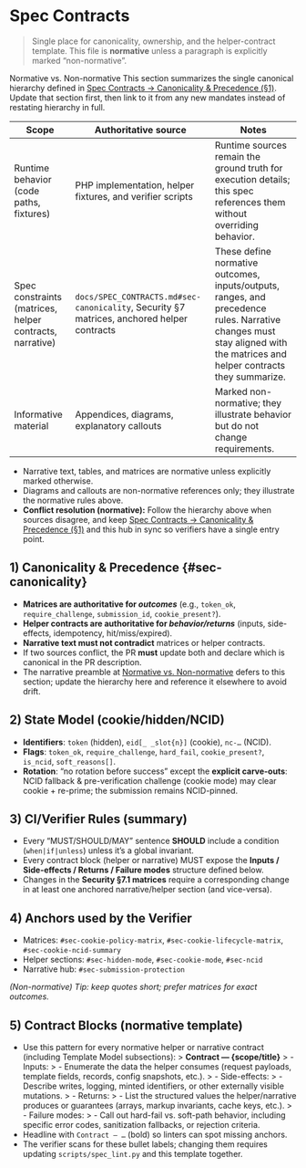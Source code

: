 # Spec Contracts

> Single place for canonicality, ownership, and the helper-contract template.
> This file is **normative** unless a paragraph is explicitly marked “non-normative”.

<!--8<-- [start:sec-normative-note] -->
<a id="sec-normative-note"></a>Normative vs. Non-normative
This section summarizes the single canonical hierarchy defined in [Spec Contracts → Canonicality & Precedence (§1)](docs/SPEC_CONTRACTS.md#sec-canonicality). Update that section first, then link to it from any new mandates instead of restating hierarchy in full.

| Scope | Authoritative source | Notes |
|-------|----------------------|-------|
| Runtime behavior (code paths, fixtures) | PHP implementation, helper fixtures, and verifier scripts | Runtime sources remain the ground truth for execution details; this spec references them without overriding behavior. |
| Spec constraints (matrices, helper contracts, narrative) | `docs/SPEC_CONTRACTS.md#sec-canonicality`, Security §7 matrices, anchored helper contracts | These define normative outcomes, inputs/outputs, ranges, and precedence rules. Narrative changes must stay aligned with the matrices and helper contracts they summarize. |
| Informative material | Appendices, diagrams, explanatory callouts | Marked non-normative; they illustrate behavior but do not change requirements. |

- Narrative text, tables, and matrices are normative unless explicitly marked otherwise.
- Diagrams and callouts are non-normative references only; they illustrate the normative rules above.
- **Conflict resolution (normative):** Follow the hierarchy above when sources disagree, and keep [Spec Contracts → Canonicality & Precedence (§1)](#sec-canonicality) and this hub in sync so verifiers have a single entry point.
<!--8<-- [end:sec-normative-note] -->

## 1) Canonicality & Precedence {#sec-canonicality}
- **Matrices are authoritative for _outcomes_** (e.g., `token_ok`, `require_challenge`, `submission_id`, `cookie_present?`).
- **Helper contracts are authoritative for _behavior/returns_** (inputs, side-effects, idempotency, hit/miss/expired).
- **Narrative text must not contradict** matrices or helper contracts.
- If two sources conflict, the PR **must** update both and declare which is canonical in the PR description.
- The narrative preamble at [Normative vs. Non-normative](#sec-normative-note) defers to this section; update the hierarchy here and reference it elsewhere to avoid drift.

## 2) State Model (cookie/hidden/NCID)
- **Identifiers**: `token` (hidden), `eid[_ _slot{n}]` (cookie), `nc-…` (NCID).
- **Flags**: `token_ok`, `require_challenge`, `hard_fail`, `cookie_present?`, `is_ncid`, `soft_reasons[]`.
- **Rotation**: “no rotation before success” except the **explicit carve-outs**: NCID fallback & pre-verification challenge (cookie mode) may clear cookie + re-prime; the submission remains NCID-pinned.

## 3) CI/Verifier Rules (summary)
- Every “MUST/SHOULD/MAY” sentence **SHOULD** include a condition (`when|if|unless`) unless it’s a global invariant.
- Every contract block (helper or narrative) MUST expose the **Inputs / Side-effects / Returns / Failure modes** structure defined below.
- Changes in the **Security §7.1 matrices** require a corresponding change in at least one anchored narrative/helper section (and vice-versa).

## 4) Anchors used by the Verifier
- Matrices: `#sec-cookie-policy-matrix`, `#sec-cookie-lifecycle-matrix`, `#sec-cookie-ncid-summary`
- Helper sections: `#sec-hidden-mode`, `#sec-cookie-mode`, `#sec-ncid`
- Narrative hub: `#sec-submission-protection`

*(Non-normative) Tip: keep quotes short; prefer matrices for exact outcomes.*

## 5) Contract Blocks (normative template)
- Use this pattern for every normative helper or narrative contract (including Template Model subsections):
        > **Contract — {scope/title}**
        > - Inputs:
        >	- Enumerate the data the helper consumes (request payloads, template fields, records, config snapshots, etc.).
        > - Side-effects:
        >	- Describe writes, logging, minted identifiers, or other externally visible mutations.
        > - Returns:
        >	- List the structured values the helper/narrative produces or guarantees (arrays, markup invariants, cache keys, etc.).
        > - Failure modes:
        >	- Call out hard-fail vs. soft-path behavior, including specific error codes, sanitization fallbacks, or rejection criteria.
- Headline with `Contract — …` (bold) so linters can spot missing anchors.
- The verifier scans for these bullet labels; changing them requires updating `scripts/spec_lint.py` and this template together.
